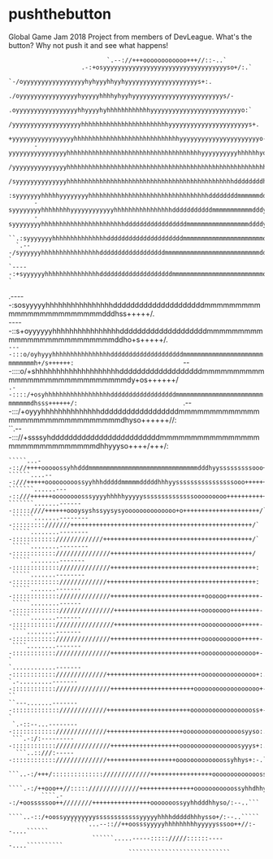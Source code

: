# pushthebutton
Global Game Jam 2018 Project from members of DevLeague.
What's the button? Why not push it and see what happens!
                                                                                                                                                      
                                                                                                                                                      
                                                                                                                                                      


                               `.--://+++oooooooooooo+++//::-..`                                                          
                        .-:+osyyyyyyyyyyyyyyyyyyyyyyyyyyyyyyyyyyso+/:.`                                                   
                   `-/oyyyyyyyyyyyyyyyyyhyhyyyhhyyhyyyyyyyyyyyyyyyyyyyys+:.                                               
                ./oyyyyyyyyyyyyyyyyhyyyyyhhhhyhyyhyyyyyyyyyyyyyyyyyyyyyyyyys/-                                            
              .oyyyyyyyyyyyyyyyyyhhyyyyhyhhhhhhhhhhhhyyyyyyyyyyyyyyyyyyyyyyyyyo:`                                         
             /yyyyyyyyyyyyyyyyyyyhhhhhhhhhhhhhhhhhhhhhhhhyyyyyyyyyyyyyyyyyyyyyys+.                                        
            +yyyyyyyyyyyyyyyyyhhhhhhhhhhhhhhhhhhhhhhhhhhhhhyyyyyyyyyyyyyyyyyyyyyyo-                                       
           -yyyyyyyyyyyyyyyyhhhhhhhhhhhhhhhhhhhhhhhhhhhhhhhhhhhhhyyyyyyyyyyhhhhhhyo`                                      
           /yyyyyyyyyyyyyyyhhhhhhhhhhhhhhhhhhhhhhhhhhhhhhhhhhhhhhhhhhhhhhhhhhhhhhhy-                                      
           /syyyyyyyyyyyyyyhhhhhhhhhhhhhhhhhhhhhhhhhhhhhhhhhhhhhhhhhhhhhhddddddddhh-                                      
           :syyyyyyyhhhhhyyyyyyyyhhhhhhhhhhhhhhhhhhhhhhhhhhhhhhhhhddddddddmmmmmmddy.                                      
           -syyyyyyyyhhhhhhhhyyyyyyyyyyyyhhhhhhhhhhhhhhhhdddddddddddmmmmmmmmmmmdddy.                                      
           -syyyyyyyyhhhhhhhhhhhhhhhhhhhhhhhdddddddddddddddddmmmmmmmmmmmmmmmmmddddy.                                      
        ``.:syyyyyyyhhhhhhhhhhhhhhhdddddddddddddddddddddmmmmmmmmmmmmmmmmmmmmmmddddy/-.                                    
      `.---/syyyyyyhhhhhhhhhhhhhhhhddddddddddddddddddmmmmmmmmmmmmmmmmmmmmmmmmmmdddy++//-`                                 
    `-----:+syyyyyyhhhhhhhhhhhhhhhddddddddddddddddddddmmmmmmmmmmmmmmmmmmmmmmmmmdddyo+++//-`                               
   .-----:sosyyyyyhhhhhhhhhhhhhhhhdddddddddddddddddddddmmmmmmmmmmmmmmmmmmmmmmmmdddhss+++++/.                              
  -----::s+oyyyyyyhhhhhhhhhhhhhhhhddddddddddddddddddddmmmmmmmmmmmmmmmmmmmmmmmmmmddho+s+++++/.                             
 `----:::o/oyhyyyhhhhhhhhhhhhhhhhddddddddddddddddddddmmmmmmmmmmmmmmmmmmmmmmmmmmmmmh+/s++++++:                             
 `---::::o/+shhhhhhhhhhhhhhhhhhhhdddddddddddddddddddmmmmmmmmmmmmmmmmmmmmmmmmmmmmmdy+os++++++/`                            
  .--::::/+osyhhhhhhhhhhhhhhhhhhddddddddddddddddddmmmmmmmmmmmmmmmmmmmmmmmmmmmmmmdhsss++++++/:                             
  `.---:::/+oyyyhhhhhhhhhhhhhhddddddddddddddddddmmmmmmmmmmmmmmmmmmmmmmmmmmmmmmmdhyso++++++//:                             
  ``.---::://+ssssyhdddddddddddddddddddddddddmmmmmmmmmmmmmmmmmmmmmmmmmmmmmmdhhyyyso++++/+++/:                             
  ````.--:::///+oooossyhddddddddddddddddmmmmmmmmmmmmmmmmmmmmmmmmmmmmmmddhyssyyssoo+++++++++/-                             
  `````...--:://++++ooooossyhhdddmmmmmmmmmmmmmmmmmmmmmmmmmmmmmmdddhyysssssssssooo++++++++++/-                             
  ``````....---:///+++++ooooooooossyyhhhdddddmmmmmdddddhhhyyssssssssssssssssooo++++++++++++/.                             
  ```````......----::///++++++oooooooosssyyyyhhhhhyyyyyssssssssssssssooooooooo+++++++++++++/.                             
  ```````.......-------:::::////++++++oooysyshssyysysyoooooooooooooo+o+++++++++++++++++++++/`                             
   ``````.......---------:::::::::///////++++++++++++++++++++++++++++++++++++++++++++++++++/`                             
   `````........---------:::::::::::://///////////+++++++++++++++++++++++++++++++++++++++++/`                             
   `````........---------::::::::::::///////////////+++++++++++++++++++++++++++++++++++++++/                              
   `````........--------::::::::::::://////////////++++++++++++++++++++++++++++++++++++++++:                              
   `````.......---------::::::::::::://///////////+++++++++++++++++++++++++++++++++++++++++:                              
   `````.......--------::::::::::::://////////////++++++++++++++++++++++++++oooooo+++++++++-                              
   `````........-------:::::::::::::///////////////++++++++++++++++++++++++oooooooo++++++++-                              
   `````.......--------::::::::::::////////////////++++++++++++++++++++++++ooooooooooo+++++-                              
   ````........--------::::::::::::///////////////+++++++++++++++++++++++++ooooooooooo+++++-                              
   ````........--------::::::::::::///////////////+++++++++++++++++++++++++ooooooooooooooo+-`                             
  `............--------:::::::::::://////////////++++++++++++++++++++++++++ooooooooooooooo+:.                             
  `.-.........--------::::::::::::///////////////+++++++++++++++++++++++oooooooooooooooooo+-``                            
  ``---.......--------::::::::::::://///////////+++++++++++++++++++++++oooooooooooooooooss+-`                             
   `.-::--...---------:::::::::::://////////////+++++++++++++++++++++oooooooooooooooosyyso:.`                             
   ```.-:/:----------::::::::::::///////////////+++++++++++++++++++oooooooooooooooosyyys+:.``                             
    ```..::///:------:::::::::::://////////////+++++++++++++++++++ooooooooooooossyhhys+:-.``                              
      ```..-:/+++/:::::::::::::://///////////+++++++++++++++++ooooooooooooossyhhhyso/:-.```                               
        ````.-:/++ooo++//::::://////////////+++++++++++++++ooooooooooossyhhdhhyso/:-.````                                 
           ````.--:/+oosssssoo++////////++++++++++++++++ooooooossyyhhdddhhyso/:--..```                                    
               ````..-::/+oossyyyyyyyyyssssssssssssyyyyyhhhhdddddhhhysso+/:--..`````                                      
                   `````...--:://++oosssyyyyyhhhhhhhhhyyyyysssoo++//:--....``````                                         
                         ``````.....-----::::://///::::::-----....``````````                                              
                                   ````````````````````````````                                                           



